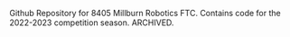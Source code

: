 Github Repository for 8405 Millburn Robotics FTC. Contains code for the 2022-2023 competition season. ARCHIVED.
